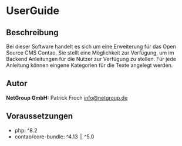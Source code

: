 # UserGuide


## Beschreibung

Bei dieser Software handelt es sich um eine Erweiterung für das Open Source CMS Contao. Sie stellt eine Möglichkeit zur Verfügung, um im Backend Anleitungen für die Nutzer zur Verfügung zu stellen. Für jede Anleitung können eingene Kategorien für die Texte angelegt werden.


## Autor

__NetGroup GmbH:__ Patrick Froch <info@netgroup.de>


## Voraussetzungen

- php: ^8.2
- contao/core-bundle: ^4.13 || ^5.0

